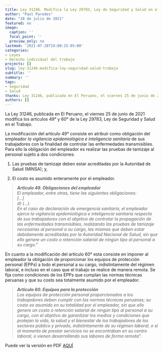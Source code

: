 ```yaml
---
title: Ley 31246. Modifica la Ley 29783, Ley de Seguridad y Salud en el Trabajo
author: "Paul Paredes"
date: "28 de julio de 2021"
featured: no
image:
  caption: ''
  focal_point: ''
  preview_only: no
lastmod: '2021-07-28T19:08:15-05:00'
categories:
- Leyes
- Derecho individual del trabajo
projects: []
slug: ley-31246-modifica-ley-seguridad-salud-trabajo
subtitle: ''
summary: ''
tags:
- Seguridad
- Salud
thanks: Ley 31246, publicada en El Peruano, el viernes 25 de junio de 2021.
authors: []
---
```


La Ley 31246, publicada en El Peruano, el viernes 25 de junio de 2021 modifica los artículos 49° y 60° de la Ley 29783, Ley de Seguridad y Salud en el Trabajo.

La modificación del artículo 49° consiste en atribuir como obligación del empleador *la vigilancia epidemiológica e inteligencia sanitaria* de sus trabajadores con la finalidad de controlar las enfermedades transmisibles. Para ello la obligación del empleador es realizar las pruebas de tamizaje al personal sujeto a dos condiciones:

1. Las pruebas de tamizaje deben estar acreditadas por la Autoridad de Salud (MINSA); y,

2. El costo es asumido enteramente por el empleador.

> ***Artículo 49. Obligaciones del empleador <br>***
> *El empleador, entre otras, tiene las siguientes obligaciones:<br>*
> *[...]<br>*
> *d) (...).<br>*
> *En el caso de declaración de emergencia sanitaria, el empleador ejerce la vigilancia epidemiológica e inteligencia sanitaria respecto de sus trabajadores con el objetivo de controlar la propagación de las enfermedades transmisibles, realizando las pruebas de tamizaje necesarias al personal a su cargo, las mismas que deben estar debidamente acreditadas por la Autoridad Nacional de Salud, sin que ello genere un costo o retención salarial de ningún tipo al personal a su cargo."*

En cuanto a la modificación del artículo 60° esta consiste en imponer al empleador la obligación de proporcionar los equipos de protección personal (EPPs) a todo el personal a su cargo, indistintamente del régimen laboral, e incluso en el caso que el trabajo se realice de manera remota. Se fija como condiciones de los EPPs que cumplan las normas técnicas peruanas y que su costo sea totalmente asumido por el empleador.

> ***Artículo 60. Equipos para la protección<br>***
> *Los equipos de protección personal proporcionados a los trabajadores deben cumplir con las normas técnicas peruanas; su costo es asumido en su totalidad por el empleador, sin que ello genere un costo o retención salarial de ningún tipo al personal a su cargo, con el objetivo de garantizar los medios y condiciones que protejan la vida, la salud y el bienestar de los trabajadores de los sectores público y privado, indistintamente de su régimen laboral, o si al momento de prestar servicios no se encontraban en su centro laboral, o vienen desarrollando sus labores de forma remota”.*

Puede ver la versión en PDF [AQUÍ](/papers/2021-07-29-ley-31246-modifica-ley-seguridad-salud-trabajo.pdf)